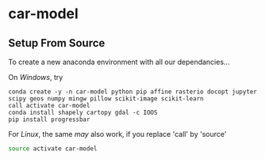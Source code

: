 # car-model



## Setup From Source

To create a new anaconda environment with all our dependancies...

On _Windows_, try
```
conda create -y -n car-model python pip affine rasterio docopt jupyter scipy geos numpy mingw pillow scikit-image scikit-learn 
call activate car-model
conda install shapely cartopy gdal -c IOOS
pip install progressbar
```

For _Linux_, the same _may_ also work, if you replace 'call' by 'source'
```bash
source activate car-model
```

